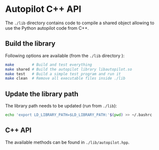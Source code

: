 # Autopilot C++ API 

The `./lib` directory contains code to compile a shared object allowing to use the Python autopilot code from C++. 

## Build the library
Following options are available (from the `./lib` directory ): 
```bash
make        # Build and test everything 
make shared # Build the autopilot library libautopilot.so
make test   # Build a simple test program and run it
make clean  # Remove all executable files inside ./lib 
```

## Update the library path
The library path needs to be updated (run from `./lib`): 
```bash
echo 'export LD_LIBRARY_PATH=$LD_LIBRARY_PATH:'$(pwd) >> ~/.bashrc
```

## C++ API
The available methods can be found in `./lib/autopilot.hpp`. 